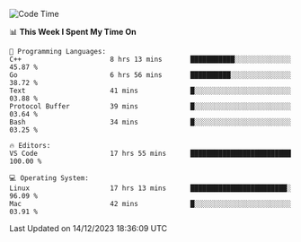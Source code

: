
<!--START_SECTION:waka-->
![Code Time](http://img.shields.io/badge/Code%20Time-1%2C416%20hrs%2035%20mins-blue)

📊 **This Week I Spent My Time On** 

```text
💬 Programming Languages: 
C++                      8 hrs 13 mins       ███████████░░░░░░░░░░░░░░   45.87 % 
Go                       6 hrs 56 mins       ██████████░░░░░░░░░░░░░░░   38.72 % 
Text                     41 mins             █░░░░░░░░░░░░░░░░░░░░░░░░   03.88 % 
Protocol Buffer          39 mins             █░░░░░░░░░░░░░░░░░░░░░░░░   03.64 % 
Bash                     34 mins             █░░░░░░░░░░░░░░░░░░░░░░░░   03.25 % 

🔥 Editors: 
VS Code                  17 hrs 55 mins      █████████████████████████   100.00 % 

💻 Operating System: 
Linux                    17 hrs 13 mins      ████████████████████████░   96.09 % 
Mac                      42 mins             █░░░░░░░░░░░░░░░░░░░░░░░░   03.91 % 
```


 Last Updated on 14/12/2023 18:36:09 UTC
<!--END_SECTION:waka-->

